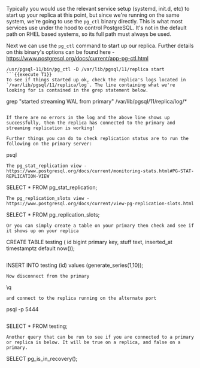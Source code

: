 Typically you would use the relevant service setup (systemd, init.d, etc) to start up your replica at this point, but since we're running on the same system, we're going to use the `pg_ctl` binary directly. This is what most services use under the hood to control PostgreSQL. It's not in the default path on RHEL based systems, so its full path must always be used.

Next we can use the `pg_ctl` command to start up our replica. Further details on this binary's options can be found here - https://www.postgresql.org/docs/current/app-pg-ctl.html
```
/usr/pgsql-11/bin/pg_ctl -D /var/lib/pgsql/11/replica start
```{{execute T1}}
To see if things started up ok, check the replica's logs located in `/var/lib/pgsql/11/replica/log`. The line containing what we're looking for is contained in the grep statement below. 
```
grep "started streaming WAL from primary" /var/lib/pgsql/11/replica/log/*
```{{execute T1}}

If there are no errors in the log and the above line shows up successfully, then the replica has connected to the primary and streaming replication is working!

Further things you can do to check replication status are to run the following on the primary server:
```
psql
```{{execute T1}}
The pg_stat_replication view - https://www.postgresql.org/docs/current/monitoring-stats.html#PG-STAT-REPLICATION-VIEW
```
SELECT * FROM pg_stat_replication;
```{{execute T1}}
The pg_replication_slots view - https://www.postgresql.org/docs/current/view-pg-replication-slots.html
```
SELECT * FROM pg_replication_slots;
```{{execute T1}}
Or you can simply create a table on your primary then check and see if it shows up on your replica
```
CREATE TABLE testing (
    id bigint primary key, 
    stuff text, 
    inserted_at timestamptz default now());
```{{execute T1}}

```
INSERT INTO testing (id) values (generate_series(1,10));
```{{execute T1}}
Now disconnect from the primary
```
\q
```{{execute T1}}
and connect to the replica running on the alternate port
```
psql -p 5444
```{{execute T1}}
```
SELECT * FROM testing;
```{{execute T1}}
Another query that can be run to see if you are connected to a primary or replica is below. It will be true on a replica, and false on a primary.
```
SELECT pg_is_in_recovery();

```{{execute T1}}
